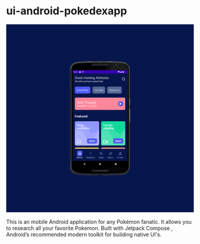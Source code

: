 # ui-android-pokedexapp

![alt text](https://github.com/nickdferrara/ui-android-meditationapp/blob/main/MedifyHomeScreen.png?raw=true)

This is an mobile Android application for any Pokémon fanatic. It allows you to research all your favorite Pokemon. Built with Jetpack Compose , Android’s recommended modern toolkit for building native UI's.
